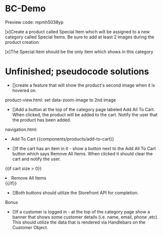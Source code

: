 # BC-Demo

Preview code: mpmh5038yp

[x]Create a product called Special Item which will be assigned to a new category called Special Items. Be sure to add at least 2 images during the product creation

[x]The Special Item should be the only item which shows in this category 

# Unfinished; pseudocode solutions

* []create a feature that will show the product's second image when it is hovered on.

 product-view.html: set data-zoom-image to 2nd image

* []Add a button at the top of the category page labeled Add All To Cart. When clicked, the product will be added to the cart. Notify the user that the product has been added.

 navigation.html: <li> Add To Cart {{components/products/add-to-cart}} </li>


* []If the cart has an item in it - show a button next to the Add All To Cart button which says Remove All Items. When clicked it should clear the cart and notify the user.

 {{if cart size > 0}} <li> Remove All Items </li> {{/if}}


* []Both buttons should utilize the Storefront API for completion.

Bonus

* []If a customer is logged in - at the top of the category page show a banner that shows some customer details (i.e. name, email, phone ,etc). This should utilize the data that is rendered via Handlebars on the Customer Object.

